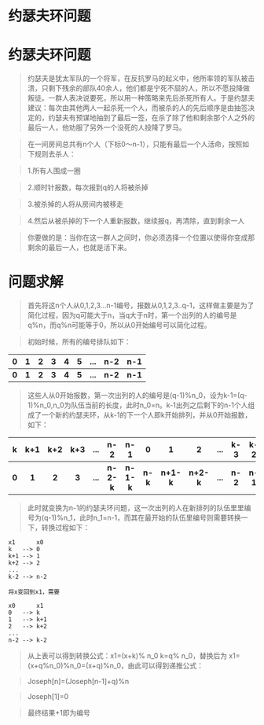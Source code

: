 约瑟夫环问题
===========

# 约瑟夫环问题
> 约瑟夫是犹太军队的一个将军，在反抗罗马的起义中，他所率领的军队被击溃，只剩下残余的部队40余人，他们都是宁死不屈的人，所以不愿投降做叛徒。一群人表决说要死，所以用一种策略来先后杀死所有人。于是约瑟夫建议：每次由其他两人一起杀死一个人，而被杀的人的先后顺序是由抽签决定的，约瑟夫有预谋地抽到了最后一签，在杀了除了他和剩余那个人之外的最后一人，他劝服了另外一个没死的人投降了罗马。

> 在一间房间总共有n个人（下标0～n-1），只能有最后一个人活命，按照如下规则去杀人：

> 1.所有人围成一圈

> 2.顺时针报数，每次报到q的人将被杀掉

> 3.被杀掉的人将从房间内被移走

> 4.然后从被杀掉的下一个人重新报数，继续报q，再清除，直到剩余一人

> 你要做的是：当你在这一群人之间时，你必须选择一个位置以使得你变成那剩余的最后一人，也就是活下来。

# 问题求解

> 首先将这n个人从0,1,2,3...n-1编号，报数从0,1,2,3..q-1，这样做主要是为了简化过程，因为q可能大于n，当q大于n时，第一个出列的人的编号是q%n，而q%n可能等于0，所以从0开始编号可以简化过程。

> 初始时候，所有的编号排队如下：

| 0 | 1 | 2  | 3 | 4 | 5  | ... | n-2 | n-1  |
|:-:|:-:| :-:|:-:|:-:| :-:|:-:|:-:| :-:|
| **0** | **1** | **2**  | **3** | **4** | **5**  | **...** | **n-2** | **n-1**  |

> 这些人从0开始报数，第一次出列的人的编号是(q-1)%n_0，设为k-1=(q-1)%n_0,n_0为队伍当前的长度，此时n_0=n。k-1出列之后剩下的n-1个人组成了一个新的约瑟夫环，从k-1的下一个人即k开始排列，并从0开始报数，如下：

| k | k+1 | k+2  | k+3 | ... | n-2  | n-1 | 0 | 1 | 2 | ... | k-3  | k-2  |
|:-:|:-:  | :-:  | :-: |:-:  | :-:  |:-:  |:-:|:-:|:-:|:-:  |:-:   |:-:|
|**0**|**1**|**2**|**3**|**...**|**n-2-k**|**n-1-k**|**n-k**|**n+1-k**|**n+2-k**|**...**|**n-2**|**n-1**|

> 此时就变换为n-1的约瑟夫环问题，这一次出列的人在新排列的队伍里里编号为(q-1)%n_1，此时n_1=n-1，而其在最开始的队伍里编号则需要转换一下，转换过程如下：

```
x1      x0
k   --> 0
k+1 --> 1
k+2 --> 2
...
k-2 --> n-2

将x变回到x1，需要

x0      x1
0   --> k
1   --> k+1
2   --> k+2
...
n-2 --> k-2
```

> 从上表可以得到转换公式：x1=(x+k)% n_0   k=q% n_0，替换后为 x1=(x+q%n_0)%n_0=(x+q)%n_0，由此可以得到递推公式：

> Joseph[n]=(Joseph[n-1]+q)%n

> Joseph[1]=0   

> 最终结果+1即为编号
